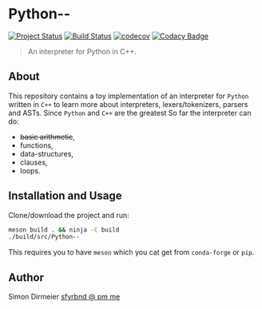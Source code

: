 # Python--

[![Project Status](http://www.repostatus.org/badges/latest/concept.svg)](http://www.repostatus.org/#concept)
[![Build Status](https://travis-ci.org/dirmeier/Python--.svg?branch=master)](https://travis-ci.org/dirmeier/Python--)
[![codecov](https://codecov.io/gh/dirmeier/Python--/branch/master/graph/badge.svg)](https://codecov.io/gh/dirmeier/Python--)
[![Codacy Badge](https://api.codacy.com/project/badge/Grade/14653f9754cb40408ad614b305fb0c5d)](https://www.codacy.com/app/simon-dirmeier/Python--?utm_source=github.com&amp;utm_medium=referral&amp;utm_content=dirmeier/Python--&amp;utm_campaign=Badge_Grade)

> An interpreter for Python in C++.

## About

This repository contains a toy implementation of an interpreter for `Python` written in `C++` to learn more about 
interpreters, lexers/tokenizers, parsers and ASTs. Since `Python` and `C++` are the greatest 
So far the interpreter can do:

* <strike>basic arithmetic</strike>,
* functions,
* data-structures,
* clauses,
* loops.

## Installation and Usage

Clone/download the project and run:

```sh
meson build . && ninja -C build
./build/src/Python--
```

This requires you to have `meson` which you cat get from `conda-forge` or `pip`.

## Author

Simon Dirmeier <a href="mailto:sfyrbnd @ pm me">sfyrbnd @ pm me</a>

